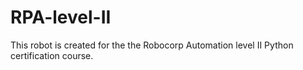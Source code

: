 # RPA-level-II

This robot is created for the the Robocorp Automation level II Python certification course.
